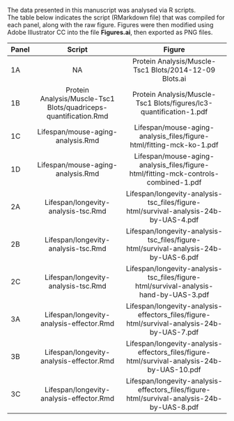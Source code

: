 The data presented in this manuscript was analysed via R scripts.  
The table below indicates the script (RMarkdown file) that was compiled for each panel, along with the raw figure.
Figures were then modified using Adobe Illustrator CC  into the file **Figures.ai**, then exported as PNG files.

| Panel | Script | Figure |
|-------|:---------------------------------:|:-----------------------------------------------------------------------------------:|
| 1A | NA | Protein Analysis/Muscle-Tsc1 Blots/2014-12-09 Blots.ai
| 1B | Protein Analysis/Muscle-Tsc1 Blots/quadriceps-quantification.Rmd | Protein Analysis/Muscle-Tsc1 Blots/figures/lc3-quantification-1.pdf
| 1C | Lifespan/mouse-aging-analysis.Rmd | Lifespan/mouse-aging-analysis_files/figure-html/fitting-mck-ko-1.pdf |
| 1D | Lifespan/mouse-aging-analysis.Rmd | Lifespan/mouse-aging-analysis_files/figure-html/fitting-mck-controls-combined-1.pdf |
| 2A | Lifespan/longevity-analysis-tsc.Rmd | Lifespan/longevity-analysis-tsc_files/figure-html/survival-analysis-24b-by-UAS-4.pdf |
| 2B | Lifespan/longevity-analysis-tsc.Rmd | Lifespan/longevity-analysis-tsc_files/figure-html/survival-analysis-24b-by-UAS-6.pdf|
| 2C | Lifespan/longevity-analysis-tsc.Rmd | Lifespan/longevity-analysis-tsc_files/figure-html/survival-analysis-hand-by-UAS-3.pdf|
| 3A | Lifespan/longevity-analysis-effector.Rmd | Lifespan/longevity-analysis-effectors_files/figure-html/survival-analysis-24b-by-UAS-7.pdf |
| 3B | Lifespan/longevity-analysis-effector.Rmd | Lifespan/longevity-analysis-effectors_files/figure-html/survival-analysis-24b-by-UAS-10.pdf |
| 3C | Lifespan/longevity-analysis-effector.Rmd | Lifespan/longevity-analysis-effectors_files/figure-html/survival-analysis-24b-by-UAS-8.pdf |